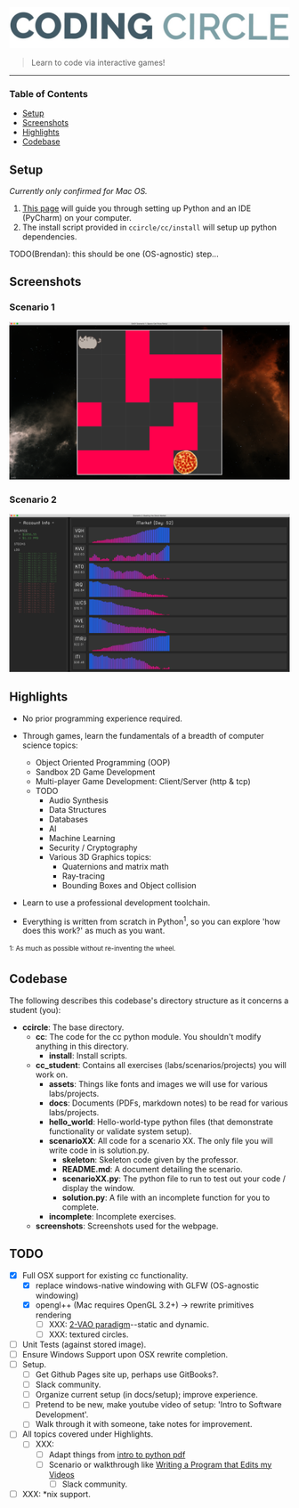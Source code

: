 ![](cc/screenshots/coding_circle.jpeg)
>Learn to code via interactive games!
<hr>

### Table of Contents
* [Setup](#Setup)
* [Screenshots](#Screenshots)
* [Highlights](#Highlights)
* [Codebase](#Codebase)


## Setup
*Currently only confirmed for Mac OS.*
1. [This page](index.md) will guide you through setting up Python and an IDE (PyCharm) on your computer.
2. The install script provided in `ccircle/cc/install` will setup up python dependencies.

TODO(Brendan): this should be one (OS-agnostic) step...


## Screenshots
### Scenario 1
![](cc/screenshots/scenario01_easy.png)
### Scenario 2
![](cc/screenshots/scenario02.png)


## Highlights
* No prior programming experience required.
* Through games, learn the fundamentals of a breadth of computer science topics:
    * Object Oriented Programming (OOP)
    * Sandbox 2D Game Development
    * Multi-player Game Development: Client/Server (http & tcp)
    * TODO
        * Audio Synthesis
        * Data Structures
        * Databases
        * AI
        * Machine Learning
        * Security / Cryptography 
        * Various 3D Graphics topics:
            * Quaternions and matrix math
            * Ray-tracing
            * Bounding Boxes and Object collision
        
* Learn to use a professional development toolchain.
* Everything is written from scratch in Python<sup>1</sup>, 
    so you can explore 'how does this work?' as much as you want.
  
<sup>1: As much as possible without re-inventing the wheel.<sup>


## Codebase 
The following describes this codebase's directory structure as it concerns a student (you):
* **ccircle**: The base directory.
  * **cc**: The code for the cc python module. You shouldn't modify anything in this directory.
    * **install**: Install scripts.
  * **cc_student**: Contains all exercises (labs/scenarios/projects) you will work on.
    * **assets**: Things like fonts and images we will use for various labs/projects.
    * **docs**: Documents (PDFs, markdown notes) to be read for various labs/projects.
    * **hello_world**: Hello-world-type python files (that demonstrate functionality or validate system setup).
    * **scenarioXX**: All code for a scenario XX. The only file you will write code in is solution.py.
      * **skeleton**: Skeleton code given by the professor.
      * **README.md**: A document detailing the scenario.
      * **scenarioXX.py**: The python file to run to test out your code / display the window.
      * **solution.py**: A file with an incomplete function for you to complete.
    * **incomplete**: Incomplete exercises.
  * **screenshots**: Screenshots used for the webpage.


## TODO
- [x] Full OSX support for existing cc functionality.
    - [x] replace windows-native windowing with GLFW (OS-agnostic windowing)
    - [x] opengl++ (Mac requires OpenGL 3.2+) -> rewrite primitives rendering
        - [ ] XXX: [2-VAO paradigm](https://stackoverflow.com/a/8923298)--static and dynamic.
        - [ ] XXX: textured circles.
- [ ] Unit Tests (against stored image).
- [ ] Ensure Windows Support upon OSX rewrite completion.
- [ ] Setup.
    - [ ] Get Github Pages site up, perhaps use GitBooks?.
    - [ ] Slack community.
    - [ ] Organize current setup (in docs/setup); improve experience.
    - [ ] Pretend to be new, make youtube video of setup: 'Intro to Software Development'.
    - [ ] Walk through it with someone, take notes for improvement.
- [ ] All topics covered under Highlights.
  - [ ] XXX: 
    - [ ] Adapt things from [intro to python pdf](https://python.swaroopch.com/problem_solving.html)
    - [ ] Scenario or walkthrough like 
        [Writing a Program that Edits my Videos](https://www.youtube.com/watch?v=0ZeO0IQaJ-A)
        - [ ] Slack community.
- [ ] XXX: *nix support.
